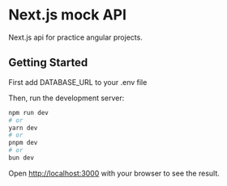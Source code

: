 # Next.js mock API

Next.js api for practice angular projects.

## Getting Started

First add DATABASE_URL to your .env file

Then, run the development server:

```bash
npm run dev
# or
yarn dev
# or
pnpm dev
# or
bun dev
```

Open [http://localhost:3000](http://localhost:3000) with your browser to see the result.
